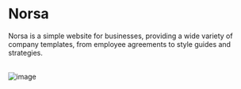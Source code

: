 # Norsa
Norsa is a simple website for businesses, providing a wide variety of company templates, from employee agreements to style guides and strategies.
<br />
<br />

![image](https://user-images.githubusercontent.com/93657779/187745794-f527c9ab-b523-4778-afb4-0289e6b970e6.png)
